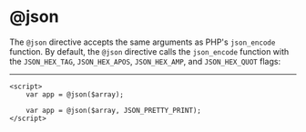 # @json

The `@json` directive accepts the same arguments as PHP's `json_encode` function. By default, the `@json` directive calls the `json_encode` function with the `JSON_HEX_TAG`, `JSON_HEX_APOS`, `JSON_HEX_AMP`, and `JSON_HEX_QUOT` flags:

---

```blade
<script>
    var app = @json($array);

    var app = @json($array, JSON_PRETTY_PRINT);
</script>
```

